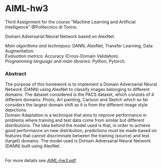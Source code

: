 # AIML-hw3

Third Assignment for the course "Machine Learning and Artificial Intelligence" @Politecnico di Torino.

Domani Adversarial Neural Network based on AlexNet.

*Main algorithms and techniques:* DANN, AlexNet, Transfer Learning, Data Augmentation.
<br>
*Evaluation metrics:* Accuracy (Cross-Domain Validation).
<br>
*Programming language and main libraries:* Python, Pytorch.

### Abstract

The purpose of this homework is to implement a Domain Adversarial Neural Network (DANN) using AlexNet to classify images belonging to different domains. The dataset considered is the PACS dataset, which consists of 4 different domains: Photo, Art painting, Cartoon and Sketch which so far considers the largest domain shift as it is from the different image style depictions. 
<br>Domain Adaptation is a technique that aims to improve performance in problems where training and test data come from similar but different distributions. The idea behind the model used is that, in order to achieve good performance on new distribution, predictions must be made based on features that cannot discriminate between the training (source) and test (target) domains. The model used is Domain Adversarial Neural Network (DANN) built using AlexNet.

<br>For more details see [*AIML-hw3.pdf*](AIML-hw3.pdf).

